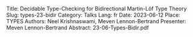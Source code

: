 Title: Decidable Type-Checking for Bidirectional Martin-Löf Type Theory
Slug: types-23-bidir
Category: Talks
Lang: fr
Date: 2023-06-12
Place: TYPES
Authors: Neel Krishnaswami, Meven Lennon-Bertrand
Presenter: Meven Lennon-Bertrand
Abstract: 23-06-Types-Bidir.pdf